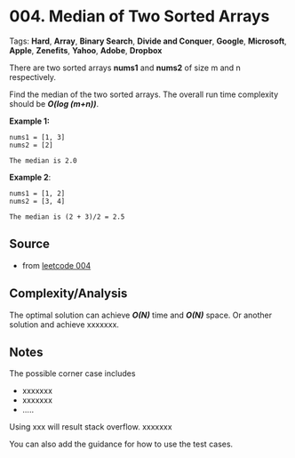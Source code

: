 [comment]: <> (This is a comment, it will not be included. For every question commit to the repository, you should put this readme file in the question/problem folder as a readme file, rename it to README.md)

# 004. Median of Two Sorted Arrays
Tags: __Hard__, __Array__, __Binary Search__, __Divide and Conquer__, __Google__, __Microsoft__, __Apple__, __Zenefits__, __Yahoo__, __Adobe__, __Dropbox__

There are two sorted arrays **nums1** and **nums2** of size m and n respectively.

Find the median of the two sorted arrays. The overall run time complexity should be _**O(log (m+n))**_.

**Example 1:**
```
nums1 = [1, 3]
nums2 = [2]

The median is 2.0
```
**Example 2**:
```
nums1 = [1, 2]
nums2 = [3, 4]

The median is (2 + 3)/2 = 2.5
```

## Source
[comment]: <> (brief intro to the source of this question. e.g.,)
* from [leetcode 004](https://leetcode.com/problems/median-of-two-sorted-arrays)

## Complexity/Analysis
The optimal solution can achieve ___O(N)___ time and ___O(N)___ space. Or another solution and achieve xxxxxxx.

## Notes
The possible corner case includes
* xxxxxxx
* xxxxxxx
* .....

Using xxx will result stack overflow. xxxxxxx

You can also add the guidance for how to use the test cases.
